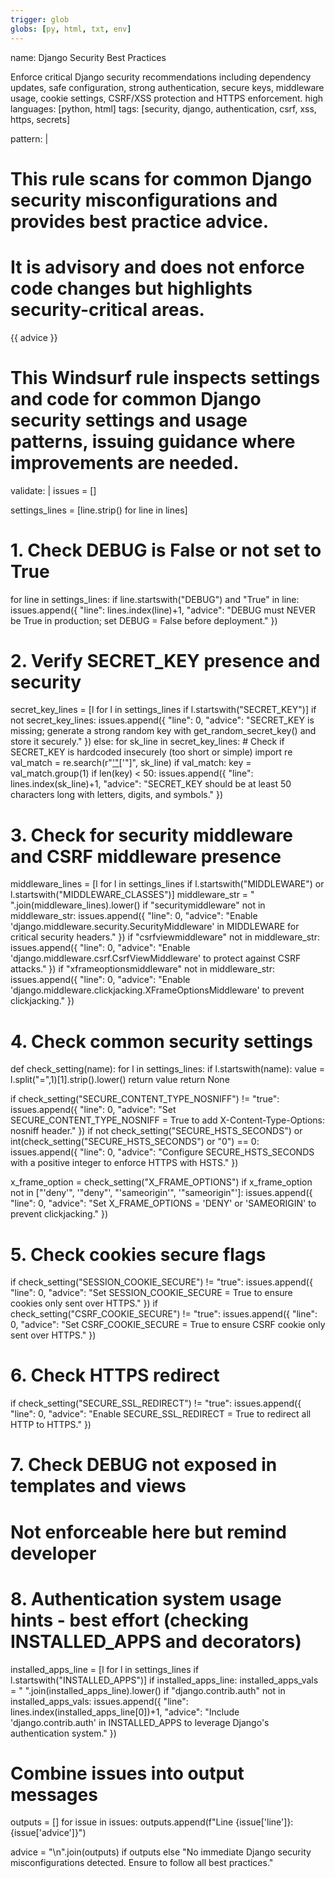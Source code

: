 ```yaml
---
trigger: glob
globs: [py, html, txt, env]
---
```



name: Django Security Best Practices

  Enforce critical Django security recommendations including dependency updates, safe configuration, strong authentication, secure keys, middleware usage, cookie settings, CSRF/XSS protection and HTTPS enforcement.
 high
languages: [python, html]
tags: [security, django, authentication, csrf, xss, https, secrets]

pattern: |
  # This rule scans for common Django security misconfigurations and provides best practice advice.
  # It is advisory and does not enforce code changes but highlights security-critical areas.


  {{ advice }}

# This Windsurf rule inspects settings and code for common Django security settings and usage patterns, issuing guidance where improvements are needed.

validate: |
  issues = []

  settings_lines = [line.strip() for line in lines]

  # 1. Check DEBUG is False or not set to True
  for line in settings_lines:
    if line.startswith("DEBUG") and "True" in line:
      issues.append({
        "line": lines.index(line)+1,
        "advice": "DEBUG must NEVER be True in production; set DEBUG = False before deployment."
      })
      
  # 2. Verify SECRET_KEY presence and security
  secret_key_lines = [l for l in settings_lines if l.startswith("SECRET_KEY")]
  if not secret_key_lines:
    issues.append({
      "line": 0,
      "advice": "SECRET_KEY is missing; generate a strong random key with get_random_secret_key() and store it securely."
    })
  else:
    for sk_line in secret_key_lines:
      # Check if SECRET_KEY is hardcoded insecurely (too short or simple)
      import re
      val_match = re.search(r"['\"](.{1,})['\"]", sk_line)
      if val_match:
        key = val_match.group(1)
        if len(key) < 50:
          issues.append({
            "line": lines.index(sk_line)+1,
            "advice": "SECRET_KEY should be at least 50 characters long with letters, digits, and symbols."
          })

  # 3. Check for security middleware and CSRF middleware presence
  middleware_lines = [l for l in settings_lines if l.startswith("MIDDLEWARE") or l.startswith("MIDDLEWARE_CLASSES")]
  middleware_str = " ".join(middleware_lines).lower()
  if "securitymiddleware" not in middleware_str:
    issues.append({
      "line": 0,
      "advice": "Enable 'django.middleware.security.SecurityMiddleware' in MIDDLEWARE for critical security headers."
    })
  if "csrfviewmiddleware" not in middleware_str:
    issues.append({
      "line": 0,
      "advice": "Enable 'django.middleware.csrf.CsrfViewMiddleware' to protect against CSRF attacks."
    })
  if "xframeoptionsmiddleware" not in middleware_str:
    issues.append({
      "line": 0,
      "advice": "Enable 'django.middleware.clickjacking.XFrameOptionsMiddleware' to prevent clickjacking."
    })

  # 4. Check common security settings
  def check_setting(name):
    for l in settings_lines:
      if l.startswith(name):
        value = l.split("=",1)[1].strip().lower()
        return value
    return None

  if check_setting("SECURE_CONTENT_TYPE_NOSNIFF") != "true":
    issues.append({
      "line": 0,
      "advice": "Set SECURE_CONTENT_TYPE_NOSNIFF = True to add X-Content-Type-Options: nosniff header."
    })
  if not check_setting("SECURE_HSTS_SECONDS") or int(check_setting("SECURE_HSTS_SECONDS") or "0") == 0:
    issues.append({
      "line": 0,
      "advice": "Configure SECURE_HSTS_SECONDS with a positive integer to enforce HTTPS with HSTS."
    })

  x_frame_option = check_setting("X_FRAME_OPTIONS")
  if x_frame_option not in ["'deny'", '"deny"', "'sameorigin'", '"sameorigin"']:
    issues.append({
      "line": 0,
      "advice": "Set X_FRAME_OPTIONS = 'DENY' or 'SAMEORIGIN' to prevent clickjacking."
    })

  # 5. Check cookies secure flags
  if check_setting("SESSION_COOKIE_SECURE") != "true":
    issues.append({
      "line": 0,
      "advice": "Set SESSION_COOKIE_SECURE = True to ensure cookies only sent over HTTPS."
    })
  if check_setting("CSRF_COOKIE_SECURE") != "true":
    issues.append({
      "line": 0,
      "advice": "Set CSRF_COOKIE_SECURE = True to ensure CSRF cookie only sent over HTTPS."
    })

  # 6. Check HTTPS redirect
  if check_setting("SECURE_SSL_REDIRECT") != "true":
    issues.append({
      "line": 0,
      "advice": "Enable SECURE_SSL_REDIRECT = True to redirect all HTTP to HTTPS."
    })

  # 7. Check DEBUG not exposed in templates and views
  # Not enforceable here but remind developer

  # 8. Authentication system usage hints - best effort (checking INSTALLED_APPS and decorators)
  installed_apps_line = [l for l in settings_lines if l.startswith("INSTALLED_APPS")]
  if installed_apps_line:
    installed_apps_vals = " ".join(installed_apps_line).lower()
    if "django.contrib.auth" not in installed_apps_vals:
      issues.append({
        "line": lines.index(installed_apps_line[0])+1,
        "advice": "Include 'django.contrib.auth' in INSTALLED_APPS to leverage Django's authentication system."
      })

  # Combine issues into output messages
  outputs = []
  for issue in issues:
    outputs.append(f"Line {issue['line']}: {issue['advice']}")

  advice = "\n".join(outputs) if outputs else "No immediate Django security misconfigurations detected. Ensure to follow all best practices."


